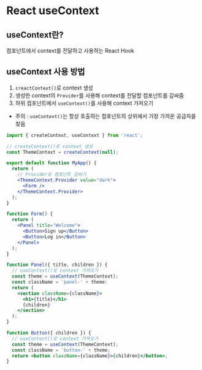 # React useContext

## useContext란?

컴포넌트에서 context를 전달하고 사용하는 React Hook

## useContext 사용 방법

1. `creactContext()`로 context 생성
2. 생성한 context의 `Provider`를 사용해 context를 전달할 컴포넌트를 감싸줌
3. 하위 컴포넌트에서 `useContext()`를 사용해 context 가져오기

- 주의 : `useContext()`는 항상 호출하는 컴포넌트의 상위에서 가장 가까운 공급자를 찾음

```jsx
import { createContext, useContext } from 'react';

// createContext()로 context 생성
const ThemeContext = createContext(null);

export default function MyApp() {
  return (
    // Provider로 컴포넌트 감싸기
    <ThemeContext.Provider value="dark">
      <Form />
    </ThemeContext.Provider>
  );
}

function Form() {
  return (
    <Panel title="Welcome">
      <Button>Sign up</Button>
      <Button>Log in</Button>
    </Panel>
  );
}

function Panel({ title, children }) {
  // useContext()로 context 가져오기
  const theme = useContext(ThemeContext);
  const className = 'panel-' + theme;
  return (
    <section className={className}>
      <h1>{title}</h1>
      {children}
    </section>
  );
}

function Button({ children }) {
  // useContext()로 context 가져오기
  const theme = useContext(ThemeContext);
  const className = 'button-' + theme;
  return <button className={className}>{children}</button>;
}
```
